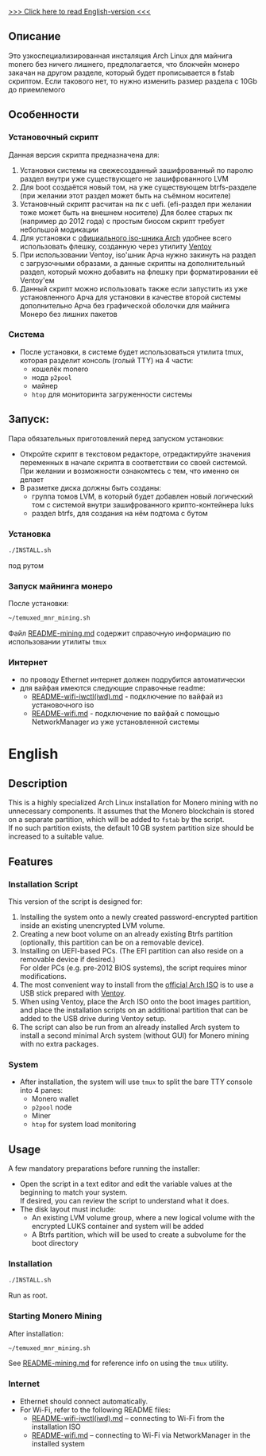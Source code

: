 [>>> Click here to read English-version <<<](#English)

## Описание
Это узкоспециализированная инсталяция Arch Linux для майнига monero без ничего лишнего, предполагается, что блокчейн монеро закачан на другом разделе, который будет прописывается в fstab скриптом.
Если такового нет, то нужно изменить размер раздела с 10Gb до приемлемого
## Особенности
### Установочный скрипт
Данная версия скрипта предназначена для:
1) Установки системы на свежесозданный зашифрованный по паролю раздел внутри уже существующего не зашифрованного LVM
2) Для boot создаётся новый том, на уже существующем btrfs-разделе (при желании этот раздел может быть на съёмном носителе)
3) Установчный скрипт расчитан на пк с uefi.  (efi-раздел при желании тоже может быть на внешнем носителе)
Для более старых пк (например до 2012 года) с простым биосом скрипт требует небольшой модикации
4) Для установки с [официального iso-шника Arch](https://archlinux.org/download/) удобнее всего использовать флешку, созданную через утилиту [Ventoy](https://github.com/ventoy/Ventoy)
5) При использовании Ventoy, iso'шник Арча нужно закинуть на раздел с загрузочными образами, а данные скрипты на дополнительный раздел, который можно добавить на флешку при форматировании её Ventoy'ем
6) Данный скрипт можно использовать также если запустить из уже установленного Арча для установки в качестве второй системы дополнительно Арча без графической оболочки для майнига Монеро без лишних пакетов
### Система
* После установки, в системе будет использоваться утилита tmux, которая разделит консоль (голый TTY) на 4 части:
  * кошелёк monero
  * нода `p2pool`
  * майнер
  * `htop` для мониторинта загруженности системы
## Запуск:
Пара обязательных приготовлений перед запуском установки:

* Откройте скрипт в текстовом редакторе, отредактируйте значения переменных в начале скрипта в соответствии со своей системой. При желании и возможности ознакомтесь с тем, что именно он делает
* В разметке диска должны быть созданы:
  * группа томов LVM, в который будет добавлен новый логический том с системой внутри зашифрованного крипто-контейнера luks
  * раздел btrfs, для создания на нём подтома с бутом
### Установка
```bash
./INSTALL.sh
```
под рутом
### Запуск майнинга монеро
После установки:
```bash
~/temuxed_mnr_mining.sh
```
Файл [README-mining.md](README-mining.md) содержит справочную информацию по использовании утилиты `tmux`
### Интернет
* по проводу Ethernet интернет должен подрубится автоматически
* для вайфая имеются следующие справочные readme:
  * [README-wifi-iwctl(iwd).md](README-wifi-iwctl(iwd).md) - подключение по вайфай из установочного iso
  * [README-wifi.md](README-wifi.md) - подключение по вайфай с помощью NetworkManager из уже установленной системы

# English
## Description

This is a highly specialized Arch Linux installation for Monero mining with no unnecessary components. It assumes that the Monero blockchain is stored on a separate partition, which will be added to `fstab` by the script.  
If no such partition exists, the default 10 GB system partition size should be increased to a suitable value.

## Features

### Installation Script

This version of the script is designed for:

1. Installing the system onto a newly created password-encrypted partition inside an existing unencrypted LVM volume.
2. Creating a new boot volume on an already existing Btrfs partition (optionally, this partition can be on a removable device).
3. Installing on UEFI-based PCs. (The EFI partition can also reside on a removable device if desired.)  
   For older PCs (e.g. pre-2012 BIOS systems), the script requires minor modifications.
4. The most convenient way to install from the [official Arch ISO](https://archlinux.org/download/) is to use a USB stick prepared with [Ventoy](https://github.com/ventoy/Ventoy).
5. When using Ventoy, place the Arch ISO onto the boot images partition, and place the installation scripts on an additional partition that can be added to the USB drive during Ventoy setup.
6. The script can also be run from an already installed Arch system to install a second minimal Arch system (without GUI) for Monero mining with no extra packages.

### System

* After installation, the system will use `tmux` to split the bare TTY console into 4 panes:
  * Monero wallet
  * `p2pool` node
  * Miner
  * `htop` for system load monitoring

## Usage

A few mandatory preparations before running the installer:

* Open the script in a text editor and edit the variable values at the beginning to match your system.  
  If desired, you can review the script to understand what it does.
* The disk layout must include:
  * An existing LVM volume group, where a new logical volume with the encrypted LUKS container and system will be added
  * A Btrfs partition, which will be used to create a subvolume for the boot directory

### Installation

```bash
./INSTALL.sh
```

Run as root.

### Starting Monero Mining

After installation:

```bash
~/temuxed_mnr_mining.sh
```

See [README-mining.md](README-mining.md) for reference info on using the `tmux` utility.

### Internet

* Ethernet should connect automatically.
* For Wi-Fi, refer to the following README files:
  * [README-wifi-iwctl(iwd).md](README-wifi-iwctl(iwd).md) – connecting to Wi-Fi from the installation ISO
  * [README-wifi.md](README-wifi.md) – connecting to Wi-Fi via NetworkManager in the installed system
